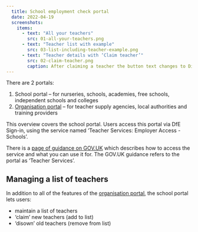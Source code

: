 ```yaml
---
  title: School employment check portal
  date: 2022-04-19
  screenshots:
    items:
      - text: "All your teachers"
        src: 01-all-your-teachers.png
      - text: "Teacher list with example"
        src: 03-list-including-teacher-example.png
      - text: "Teacher details with ‘Claim teacher’"
        src: 02-claim-teacher.png
        caption: After claiming a teacher the button text changes to Disown teacher
---
```


There are 2 portals:

1. School portal – for nurseries, schools, academies, free schools, independent schools and colleges
2. [Organisation portal](/employment-check-portals/organisation-overview/) – for teacher supply agencies, local authorities and training providers

This overview covers the school portal. Users access this portal via DfE Sign-in, using the service named ‘Teacher Services: Employer Access - Schools’.

There is a [page of guidance on GOV.UK](https://www.gov.uk/guidance/teacher-status-checks-information-for-employers) which describes how to access the service and what you can use it for. The GOV.UK guidance refers to the portal as ‘Teacher Services’.

## Managing a list of teachers

In addition to all of the features of the [organisation portal](/employment-check-portals/organisation-overview/), the school portal lets users:

- maintain a list of teachers
- ‘claim’ new teachers (add to list)
- ‘disown’ old teachers (remove from list)
